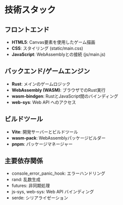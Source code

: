 # 技術スタック

## フロントエンド
- **HTML5**: Canvas要素を使用したゲーム描画
- **CSS**: スタイリング (static/main.css)
- **JavaScript**: WebAssemblyとの接続 (js/main.js)

## バックエンド/ゲームエンジン
- **Rust**: メインのゲームロジック
- **WebAssembly (WASM)**: ブラウザでのRust実行
- **wasm-bindgen**: RustとJavaScript間のバインディング
- **web-sys**: Web API へのアクセス

## ビルドツール
- **Vite**: 開発サーバーとビルドツール
- **wasm-pack**: WebAssemblyパッケージビルダー
- **pnpm**: パッケージマネージャー

## 主要依存関係
- console_error_panic_hook: エラーハンドリング
- rand: 乱数生成
- futures: 非同期処理
- js-sys, web-sys: Web API バインディング
- serde: シリアライゼーション